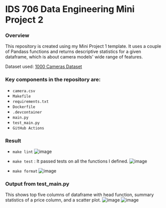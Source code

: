 # IDS 706 Data Engineering Mini Project 2

### Overview
This repository is created using my Mini Project 1 template. It uses a couple of Pandass functions and returns descriptive statistics for a given dataframe, which is about camera models' wide range of features. 

Dataset used: [1000 Cameras Dataset](https://www.kaggle.com/datasets/crawford/1000-cameras-dataset)


### Key components in the repository are:
- `camera.csv`
- `Makefile`
- `requirements.txt`
- `Dockerfile`
- `.devcontainer`
- `main.py`
- `test_main.py`
- `GitHub Actions`

### Result
- `make lint`
![image](https://github.com/nogibjj/IDS706-Mini-Project2-/assets/141780408/7ef2e6df-7288-4837-83c3-7a5be4c30dc6)

- `make test` : It passed tests on all the functions I defined.
![image](https://github.com/nogibjj/IDS706-Mini-Project2-/assets/141780408/af54efae-d3d7-40ca-818b-e49683829a8f)

- `make format`
![image](https://github.com/nogibjj/IDS706-Mini-Project2-/assets/141780408/01f3ea79-060d-46e6-94e1-032b914c409c)

### Output from test_main.py
This shows top five columns of dataframe with head function, summary statistics of a price column, and a scatter plot. 
![image](https://github.com/nogibjj/IDS706-Mini-Project2-/assets/141780408/431a09f2-2984-4f97-9f4b-6da936e8cbaf)
![image](https://github.com/nogibjj/IDS706-Mini-Project2-/assets/141780408/44cff96e-5eef-469f-8fa9-e6d4da628446)
